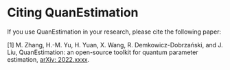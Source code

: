 # **Citing QuanEstimation**

If you use QuanEstimation in your research, please cite the following paper:

[1] M. Zhang, H.-M. Yu, H. Yuan, X. Wang, R. Demkowicz-Dobrzański, and J. Liu, 
QuanEstimation: an open-source toolkit for quantum parameter estimation, 
[arXiv: 2022.xxxx](https://github.com/zhangmao2018/QuanEstimation).

